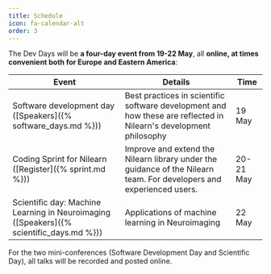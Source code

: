 ```yaml
---
title: Schedule
icon: fa-calendar-alt
order: 3
---
```


The Dev Days will be **a four-day event from 19-22 May**, all **online, at times convenient both for Europe and Eastern America**:

Event | Details | Time
----- | ------- | ----
Software development day ([Speakers]({% software_days.md %})) | Best practices in scientific software development and how these are reflected in Nilearn's development philosophy | 19 May
Coding Sprint for Nilearn ([Register]({% sprint.md %})) | Improve and extend the Nilearn library under the guidance of the Nilearn team. For developers and experienced users. | 20-21 May
Scientific day: Machine Learning in Neuroimaging ([Speakers]({% scientific_days.md %})) | Applications of machine learning in Neuroimaging | 22 May

For the two mini-conferences (Software Development Day and Scientific Day), all talks
will be recorded and posted online.

